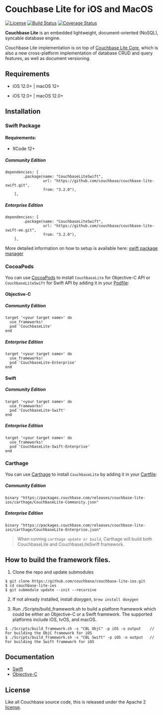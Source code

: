 
# Couchbase Lite for iOS and MacOS

[![License](https://img.shields.io/badge/License-Apache%202.0-blue.svg)](https://opensource.org/licenses/Apache-2.0) [![Build Status](https://travis-ci.org/couchbase/couchbase-lite-ios.svg?branch=master)](https://travis-ci.org/couchbase/couchbase-lite-ios) [![Coverage Status](https://coveralls.io/repos/github/couchbase/couchbase-lite-ios/badge.svg?branch=master)](https://coveralls.io/github/couchbase/couchbase-lite-ios?branch=master)

**Couchbase Lite** is an embedded lightweight, document-oriented (NoSQL), syncable database engine.

Couchbase Lite implementation is on top of [Couchbase Lite Core](https://github.com/couchbase/couchbase-lite-core), which is also a new cross-platform implementation of database CRUD and query features, as well as document versioning.


## Requirements
- iOS 12.0+ | macOS 12+

- iOS 12.0+ | macOS 12.0+

## Installation

### Swift Package 

#### Requirements:
- XCode 12+

##### Community Edition
```
dependencies: [
        .package(name: "CouchbaseLiteSwift",
                 url: "https://github.com/couchbase/couchbase-lite-swift.git", 
                 from: "3.2.0"),
    ],
```

##### Enterprise Edition

```
dependencies: [
        .package(name: "CouchbaseLiteSwift",
                 url: "https://github.com/couchbase/couchbase-lite-swift-ee.git", 
                 from: "3.2.0"),
    ],
```

More detailed information on how to setup is available here: [swift package manager](https://docs.couchbase.com/couchbase-lite/current/swift/start/swift-gs-install.html)

### CocoaPods

You can use [CocoaPods](https://cocoapods.org/) to install `CouchbaseLite` for Objective-C API or `CouchbaseLiteSwift` for Swift API by adding it in your [Podfile](https://guides.cocoapods.org/using/the-podfile.html):

#### Objective-C

##### Community Edition
```
target '<your target name>' do
  use_frameworks!
  pod 'CouchbaseLite'
end
```

##### Enterprise Edition
```
target '<your target name>' do
  use_frameworks!
  pod 'CouchbaseLite-Enterprise'
end
```

#### Swift

##### Community Edition
```
target '<your target name>' do
  use_frameworks!
  pod 'CouchbaseLite-Swift'
end
```

##### Enterprise Edition
```
target '<your target name>' do
  use_frameworks!
  pod 'CouchbaseLite-Swift-Enterprise'
end
```

### Carthage

You can use [Carthage](https://github.com/Carthage/Carthage) to install `CouchbaseLite` by adding it in your [Cartfile](https://github.com/Carthage/Carthage/blob/master/Documentation/Artifacts.md#cartfile):

##### Community Edition
```
binary "https://packages.couchbase.com/releases/couchbase-lite-ios/carthage/CouchbaseLite-Community.json"
```

##### Enterprise Edition
```
binary "https://packages.couchbase.com/releases/couchbase-lite-ios/carthage/CouchbaseLite-Enterprise.json"
```

> When running `carthage update or build`, Carthage will build both CouchbaseLite and CouchbaseLiteSwift framework.

## How to build the framework files.

1. Clone the repo and update submodules

```
$ git clone https://github.com/couchbase/couchbase-lite-ios.git
$ cd couchbase-lite-ios
$ git submodule update --init --recursive
```

2. If not already installed, install _doxygen_, `brew install doxygen`

3. Run ./Scripts/build_framework.sh to build a platform framework which could be either an Objective-C or a Swift framework. The supported platforms include iOS, tvOS, and macOS.

```
$ ./Scripts/build_framework.sh -s "CBL ObjC" -p iOS -o output    // For building the ObjC framework for iOS
$ ./Scripts/build_framework.sh -s "CBL Swift" -p iOS -o output   // For building the Swift framework for iOS
```

## Documentation

- [Swift](https://docs.couchbase.com/couchbase-lite/current/swift/quickstart.html)
- [Objective-C](https://docs.couchbase.com/couchbase-lite/current/objc/quickstart.html)

## License

Like all Couchbase source code, this is released under the Apache 2 [license](LICENSE).
